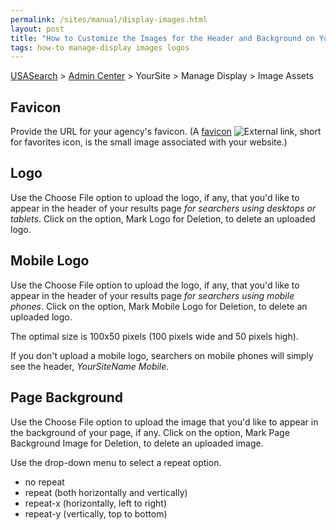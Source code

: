 ```yaml
---
permalink: /sites/manual/display-images.html
layout: post
title: "How to Customize the Images for the Header and Background on Your Results Page"
tags: how-to manage-display images logos
---
```

[USASearch](http://usasearch.howto.gov) > [Admin Center](https://search.usa.gov/sites/) > YourSite > Manage Display > Image Assets

## Favicon

Provide the URL for your agency's favicon. (A [favicon](http://webdesign.about.com/od/favicon/f/blfaqfavicon1.htm) ![External link](https://9fddeb862c037f6d2190-f1564c64756a8cfee25b6b19953b1d23.ssl.cf2.rackcdn.com/external_link.gif), short for favorites icon, is the small image associated with your website.)

## Logo 

Use the Choose File option to upload the logo, if any, that you'd like to appear in the header of your results page *for searchers using desktops or tablets*. Click on the option, Mark Logo for Deletion, to delete an uploaded logo.

## Mobile Logo

Use the Choose File option to upload the logo, if any, that you'd like to appear in the header of your results page *for searchers using mobile phones*. Click on the option, Mark Mobile Logo for Deletion, to delete an uploaded logo.

The optimal size is 100x50 pixels (100 pixels wide and 50 pixels high).

If you don't upload a mobile logo, searchers on mobile phones will simply see the header, *YourSiteName Mobile*.

## Page Background 

Use the Choose File option to upload the image that you'd like to appear in the background of your page, if any. Click on the option, Mark Page Background Image for Deletion, to delete an uploaded image.

Use the drop-down menu to select a repeat option.

* no repeat
* repeat (both horizontally and vertically)
* repeat-x (horizontally, left to right)
* repeat-y (vertically, top to bottom)
